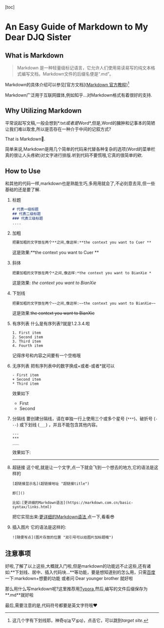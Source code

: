 [toc]



# An Easy Guide of Markdown to My Dear DJQ  Sister

## What is Markdown

> Markdown 是一种轻量级标记语言，它允许人们使用易读易写的纯文本格式编写文档，Markdown文件的后缀名便是“.md”。

Markdown的具体介绍可以参见[官方文档]([Markdown 官方教程](https://markdown.com.cn/))[^1]

Markdown广泛用于互联网媒体,例如知乎...对Markdown格式有着很好的支持.

## Why Utilizing Markdown

平常说起写文稿,一般会想到*.txt*或者是*Word*,但是,Word的臃肿和记事本的简陋让我们难以取舍,所以是否存在一种介于中间的记叙方式?



That is Markdown🚀.



简单来说,Markdown是用几个简单的代码来代替各种复杂的选项(Word的菜单栏真的很让人头疼欸)对文字进行排版.听到代码不要慌哦,它真的很简单的欸.

## How to Use

和其他的代码一样,markdown也是熟能生巧,多用用就会了,不必刻意去背,但一些基础的还是要了解.

1. 标题

   ```markdown
   # 代表一级标题
   ## 代表二级标题
   ### 代表三级标题
   ....
   ```

2. 加粗

   ```markdown
   把要加粗的文字放在两个**之间,像这样:**the context you want to Cuer **
   ```

   这是效果:**the context you want to Cuer **

3. 斜体

   ```mark
   把要加粗的文字放在两个*之间,像这样:*the context you want to BianXie *
   ```

   这是效果: *the context you want to BianXie*

4. 下划线

   ```mark
   把要加粗的文字放在两个~~之间,像这样:~~the context you want to BianXie~~
   ```

   这是效果:~~the context you want to BianXie~~

   

5. 有序列表
   什么是有序列表?就是1.2.3.4.啦

   ```mark
   1. First item
   2. Second item
   3. Third item
   4. Fourth item
   ```

   记得序号和内容之间要有一个空格哦

5. 无序列表
   把有序列表中的数字换成+或者-或者*就可以

   ```mark
   - First item
   + Second item
   * Third item
   ```

   效果如下

   + First
   + Second

6. 分隔线
   要创建分隔线，请在单独一行上使用三个或多个星号 (`***`)、破折号 (`---`) 或下划线 (`___`) ，并且不能包含其他内容。

   ```mark
   ---
   ***
   ___
   ```

   效果如下:

   ---

7. 超链接
   这个呢,就是让一个文字,点一下就会飞到一个想去的地方,它的语法是这样的

   ```mark
   [超链接显示名](超链接地址 "超链接title")
   
   即[]()
   
   比如:[更详细的Markdown语法](https://markdown.com.cn/basic-syntax/links.html)
   ```

   把它实现出来:[更详细的Markdown语法](https://markdown.com.cn/basic-syntax/links.html),点一下,看看😎

8. 插入图片
   它的语法是这样的:

   ```mark
   ![随便写点](图片存放的位置 "双引号可以给图片加标题哦")
   ```



## 注意事项

好啦,了解了以上这些,大概就入门啦,但是markdown的功能远不止这些,还有诸如:**下划线、居中、插入代码块...**等功能，要是想知道别的怎么用，只需[百度](bing.com.cn)一下:markdown+想要的功能 或者问 Dear younger brother 就好啦



那么用什么写markdown呢?这里推荐用[Typora](https://typoraio.cn),然后,编写的文件后缀保存为**.md**就好啦



最后,需要注意的是,代码符号都要是英文字符哦❤️ 







[^1]:这几个字有下划线耶，神奇q(≧▽≦q)，点击它，可以跳到*target site.*